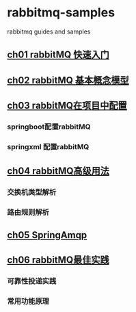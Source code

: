 # rabbitmq-samples
rabbitmq guides and samples

## [ch01 rabbitMQ 快速入门](./chapter-01/README.md)





## [ch02 rabbitMQ 基本概念模型](./chapter-02/README.md)





## [ch03 rabbitMQ在项目中配置](./chapter-03/README.md)
### springboot配置rabbitMQ
### springxml 配置rabbitMQ



## [ch04 rabbitMQ高级用法](./chapter-04/README.md)
### 交换机类型解析
### 路由规则解析


## [ch05 SpringAmqp](./chapter-05/README.md)

## [ch06 rabbitMQ最佳实践]((./chapter-06/README.md))

### 可靠性投递实践
### 常用功能原理
